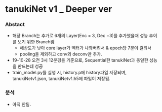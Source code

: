 # tanukiNet v1 _ Deeper ver

### Abstact
- 해당 Branch는 추가로 6개의 Layer(Enc = 3, Dec =3)를 추가했을때 성능 추이를 보기 위한 Branch임
    * 해상도가 낮아 core layer가 벡터가 나와버려서 & epoch당 7분이 걸려서
    * pooling을 제외하고 conv와 deconv만 추가.
- 19-10-28 오전 3시 12분경을 기준으로, Sequential한 tanukiNet과 동일한 성능을 만드는데 성공
- train_model.py를 실행 시, history.p에 history파일 저장되며, tanukiNetv1.json, tanukiNetv1.h5에 파일이 저장됨.

### 분석
- 아직 안됨.
